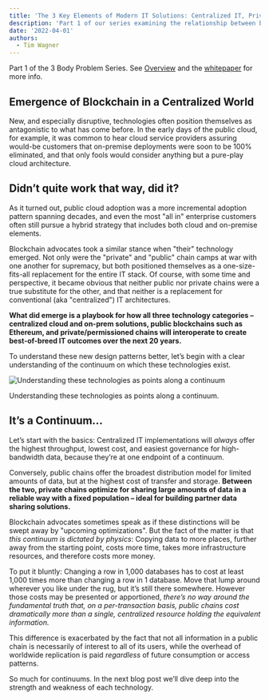 ```yaml
---
title: 'The 3 Key Elements of Modern IT Solutions: Centralized IT, Private Chains, Public Chains'
description: 'Part 1 of our series examining the relationship between blockchain and centralized technologies '
date: '2022-04-01'
authors:
  - Tim Wagner
---
```

Part 1 of the 3 Body Problem Series. See [Overview](https://www.vendia.net/blog/3-body-problem) and the [whitepaper](https://www.vendia.net/resources/3-body-problem) for more info.

## Emergence of Blockchain in a Centralized World

New, and especially disruptive, technologies often position themselves as antagonistic to what has come before. In the early days of the public cloud, for example, it was common to hear cloud service providers assuring would-be customers that on-premise deployments were soon to be 100% eliminated, and that only fools would consider anything but a pure-play cloud architecture.

## Didn’t quite work that way, did it?

As it turned out, public cloud adoption was a more incremental adoption pattern spanning decades, and even the most "all in" enterprise customers often still pursue a hybrid strategy that includes both cloud and on-premise elements.

Blockchain advocates took a similar stance when "their" technology emerged. Not only were the "private" and "public" chain camps at war with one another for supremacy, but both positioned themselves as a one-size-fits-all replacement for the entire IT stack. Of course, with some time and perspective, it became obvious that neither public nor private chains were a true substitute for the other, and that neither is a replacement for conventional (aka "centralized") IT architectures.

**What did emerge is a playbook for how all three technology categories – centralized cloud and on-prem solutions, public blockchains such as Ethereum, and private/permissioned chains will interoperate to create best-of-breed IT outcomes over the next 20 years.**

To understand these new design patterns better, let’s begin with a clear understanding of the continuum on which these technologies exist.

![Understanding these technologies as points along a continuum](https://d24nhiikxn5jns.cloudfront.net/optimized/user-images.githubusercontent.com..98492452..160671724-afef1874-49c5-4cd5-83ee-e1f95c60de9b.png)

Understanding these technologies as points along a continuum.

## It’s a Continuum...

Let’s start with the basics: Centralized IT implementations will *always* offer the highest throughput, lowest cost, and easiest governance for high-bandwidth data, because they’re at one endpoint of a continuum.

Conversely, public chains offer the broadest distribution model for limited amounts of data, but at the highest cost of transfer and storage. **Between the two, private chains optimize for sharing large amounts of data in a reliable way with a fixed population – ideal for building partner data sharing solutions.**

Blockchain advocates sometimes speak as if these distinctions will be swept away by "upcoming optimizations". But the fact of the matter is that *this continuum is dictated by physics*: Copying data to more places, further away from the starting point, costs more time, takes more infrastructure resources, and therefore costs more money.

To put it bluntly: Changing a row in 1,000 databases has to cost at least 1,000 times more than changing a row in 1 database. Move that lump around wherever you like under the rug, but it’s still there somewhere. However those costs may be presented or apportioned, *there’s no way around the fundamental truth that, on a per-transaction basis, public chains cost dramatically more than a single, centralized resource holding the equivalent information.*

This difference is exacerbated by the fact that not all information in a public chain is necessarily of interest to all of its users, while the overhead of worldwide replication is paid *regardless* of future consumption or access patterns.

So much for continuums. In the next blog post we’ll dive deep into the strength and weakness of each technology.
